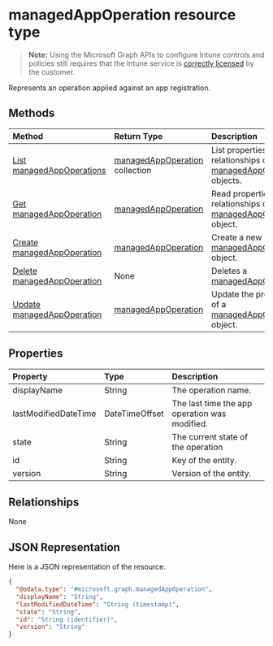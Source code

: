 ﻿# managedAppOperation resource type

> **Note:** Using the Microsoft Graph APIs to configure Intune controls and policies still requires that the Intune service is [correctly licensed](https://go.microsoft.com/fwlink/?linkid=839381) by the customer.

Represents an operation applied against an app registration.
## Methods
|Method|Return Type|Description|
|:---|:---|:---|
|[List managedAppOperations](../api/intune_mam_managedappoperation_list.md)|[managedAppOperation](../resources/intune_mam_managedappoperation.md) collection|List properties and relationships of the [managedAppOperation](../resources/intune_mam_managedappoperation.md) objects.|
|[Get managedAppOperation](../api/intune_mam_managedappoperation_get.md)|[managedAppOperation](../resources/intune_mam_managedappoperation.md)|Read properties and relationships of the [managedAppOperation](../resources/intune_mam_managedappoperation.md) object.|
|[Create managedAppOperation](../api/intune_mam_managedappoperation_create.md)|[managedAppOperation](../resources/intune_mam_managedappoperation.md)|Create a new [managedAppOperation](../resources/intune_mam_managedappoperation.md) object.|
|[Delete managedAppOperation](../api/intune_mam_managedappoperation_delete.md)|None|Deletes a [managedAppOperation](../resources/intune_mam_managedappoperation.md).|
|[Update managedAppOperation](../api/intune_mam_managedappoperation_update.md)|[managedAppOperation](../resources/intune_mam_managedappoperation.md)|Update the properties of a [managedAppOperation](../resources/intune_mam_managedappoperation.md) object.|

## Properties
|Property|Type|Description|
|:---|:---|:---|
|displayName|String|The operation name.|
|lastModifiedDateTime|DateTimeOffset|The last time the app operation was modified.|
|state|String|The current state of the operation|
|id|String|Key of the entity.|
|version|String|Version of the entity.|

## Relationships
None
## JSON Representation
Here is a JSON representation of the resource.
<!-- {
  "blockType": "resource",
  "keyProperty": "id",
  "@odata.type": "microsoft.graph.managedAppOperation"
}
-->
``` json
{
  "@odata.type": "#microsoft.graph.managedAppOperation",
  "displayName": "String",
  "lastModifiedDateTime": "String (timestamp)",
  "state": "String",
  "id": "String (identifier)",
  "version": "String"
}
```



